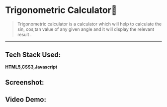 # Trigonometric Calculator🧮
>Trigonometric calculator is a calculator which will help to calculate the sin, cos,tan value of any given angle and it will display the relevant result .
---
## Tech Stack Used: 
**HTML5,CSS3,Javascript**

## Screenshot:

## Video Demo:

